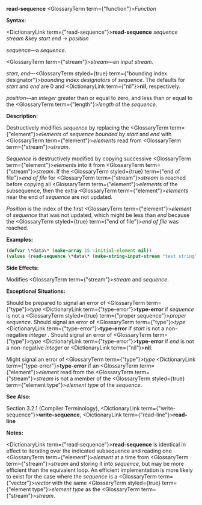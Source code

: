 **read-sequence** <GlossaryTerm  term={"function"}><i>Function</i></GlossaryTerm> 



**Syntax:** 



<DictionaryLink  term={"read-sequence"}><b>read-sequence</b></DictionaryLink> *sequence stream* &amp;key *start end → position* 



*sequence*—a *sequence*. 



<GlossaryTerm  term={"stream"}><i>stream</i></GlossaryTerm>—an *input stream*. 



*start*, *end*—<GlossaryTerm styled={true} term={"bounding index designator"}><i>bounding index designators</i></GlossaryTerm> of *sequence*. The defaults for *start* and *end* are 0 and <DictionaryLink  term={"nil"}><b>nil</b></DictionaryLink>, respectively. 



*position*—an *integer* greater than or equal to zero, and less than or equal to the <GlossaryTerm  term={"length"}><i>length</i></GlossaryTerm> of the *sequence*. 



**Description:** 



Destructively modifies *sequence* by replacing the <GlossaryTerm  term={"element"}><i>elements</i></GlossaryTerm> of *sequence bounded* by *start* and *end* with <GlossaryTerm  term={"element"}><i>elements</i></GlossaryTerm> read from <GlossaryTerm  term={"stream"}><i>stream</i></GlossaryTerm>. 



*Sequence* is destructively modified by copying successive <GlossaryTerm  term={"element"}><i>elements</i></GlossaryTerm> into it from <GlossaryTerm  term={"stream"}><i>stream</i></GlossaryTerm>. If the <GlossaryTerm styled={true} term={"end of file"}><i>end of file</i></GlossaryTerm> for <GlossaryTerm  term={"stream"}><i>stream</i></GlossaryTerm> is reached before copying all <GlossaryTerm  term={"element"}><i>elements</i></GlossaryTerm> of the subsequence, then the extra <GlossaryTerm  term={"element"}><i>elements</i></GlossaryTerm> near the end of *sequence* are not updated. 







 



 



*Position* is the index of the first <GlossaryTerm  term={"element"}><i>element</i></GlossaryTerm> of *sequence* that was not updated, which might be less than *end* because the <GlossaryTerm styled={true} term={"end of file"}><i>end of file</i></GlossaryTerm> was reached. 



**Examples:**
```lisp
(defvar \*data\* (make-array 15 :initial-element nil)) 
(values (read-sequence \*data\* (make-string-input-stream "test string")) \*data\*) → 11, #(#\t #\e #\s #\t #\Space #\s #\t #\r #\i #\n #\g NIL NIL NIL NIL) 
```
**Side Effects:** 



Modifies <GlossaryTerm  term={"stream"}><i>stream</i></GlossaryTerm> and *sequence*. 



**Exceptional Situations:** 



Should be prepared to signal an error of <GlossaryTerm  term={"type"}><i>type</i></GlossaryTerm> <DictionaryLink  term={"type-error"}><b>type-error</b></DictionaryLink> if *sequence* is not a <GlossaryTerm styled={true} term={"proper sequence"}><i>proper sequence</i></GlossaryTerm>. Should signal an error of <GlossaryTerm  term={"type"}><i>type</i></GlossaryTerm> <DictionaryLink  term={"type-error"}><b>type-error</b></DictionaryLink> if *start* is not a non-negative *integer* . Should signal an error of <GlossaryTerm  term={"type"}><i>type</i></GlossaryTerm> <DictionaryLink  term={"type-error"}><b>type-error</b></DictionaryLink> if *end* is not a non-negative *integer* or <DictionaryLink  term={"nil"}><b>nil</b></DictionaryLink>. 



Might signal an error of <GlossaryTerm  term={"type"}><i>type</i></GlossaryTerm> <DictionaryLink  term={"type-error"}><b>type-error</b></DictionaryLink> if an <GlossaryTerm  term={"element"}><i>element</i></GlossaryTerm> read from the <GlossaryTerm  term={"stream"}><i>stream</i></GlossaryTerm> is not a member of the <GlossaryTerm styled={true} term={"element type"}><i>element type</i></GlossaryTerm> of the *sequence*. 



**See Also:** 



Section 3.2.1 (Compiler Terminology), <DictionaryLink  term={"write-sequence"}><b>write-sequence</b></DictionaryLink>, <DictionaryLink  term={"read-line"}><b>read-line</b></DictionaryLink> 



**Notes:** 



<DictionaryLink  term={"read-sequence"}><b>read-sequence</b></DictionaryLink> is identical in effect to iterating over the indicated subsequence and reading one <GlossaryTerm  term={"element"}><i>element</i></GlossaryTerm> at a time from <GlossaryTerm  term={"stream"}><i>stream</i></GlossaryTerm> and storing it into *sequence*, but may be more efficient than the equivalent loop. An efficient implementation is more likely to exist for the case where the *sequence* is a <GlossaryTerm  term={"vector"}><i>vector</i></GlossaryTerm> with the same <GlossaryTerm styled={true} term={"element type"}><i>element type</i></GlossaryTerm> as the <GlossaryTerm  term={"stream"}><i>stream</i></GlossaryTerm>. 




